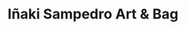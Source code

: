 ---
title: "Iñaki Sampedro Art & Bag"
url: /ciutadella/inaki-sampedro-art-und-bag/
shop: Kleidung
---